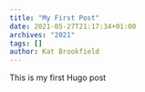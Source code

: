 ```yaml
---
title: "My First Post"
date: 2021-05-27T21:17:34+01:00
archives: "2021"
tags: []
author: Kat Brookfield
---
```


This is my first Hugo post





